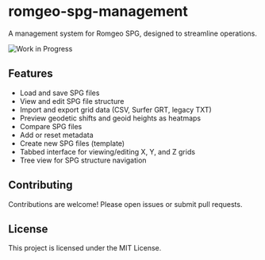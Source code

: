 # romgeo-spg-management

A management system for Romgeo SPG, designed to streamline operations.

![Work in Progress](https://img.shields.io/badge/status-WIP-yellow.svg)

## Features

- Load and save SPG files
- View and edit SPG file structure
- Import and export grid data (CSV, Surfer GRT, legacy TXT)
- Preview geodetic shifts and geoid heights as heatmaps
- Compare SPG files
- Add or reset metadata
- Create new SPG files (template)
- Tabbed interface for viewing/editing X, Y, and Z grids
- Tree view for SPG structure navigation

## Contributing

Contributions are welcome! Please open issues or submit pull requests.

## License

This project is licensed under the MIT License.
